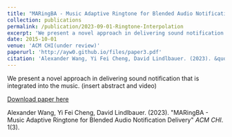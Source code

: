 ```yaml
---
title: "MARingBA - Music Adaptive Ringtone for Blended Audio Notification Delivery"
collection: publications
permalink: /publication/2023-09-01-Ringtone-Interpolation
excerpt: 'We present a novel approach in delivering sound notification that is integrated into the music.'
date: 2015-10-01
venue: 'ACM CHI(under review)'
paperurl: 'http://ayw0.github.io/files/paper3.pdf'
citation: 'Alexander Wang, Yi Fei Cheng, David Lindlbauer. (2023). &quot;MARingBA - Music Adaptive Ringtone for Blended Audio Notification Delivery.&quot; <i>ACM CHI</i>. 1(3).'
---
```

We present a novel approach in delivering sound notification that is integrated into the music. (insert abstract and video)

[Download paper here](http://ayw0.github.io/files/paper3.pdf)

Alexander Wang, Yi Fei Cheng, David Lindlbauer. (2023). "MARingBA - Music Adaptive Ringtone for Blended Audio Notification Delivery" <i>ACM CHI</i>. 1(3).
